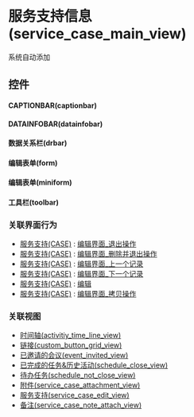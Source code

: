 # 服务支持信息(service_case_main_view)  <!-- {docsify-ignore-all} -->


系统自动添加



## 控件
#### CAPTIONBAR(captionbar)
#### DATAINFOBAR(datainfobar)
#### 数据关系栏(drbar)
#### 编辑表单(form)
#### 编辑表单(miniform)
#### 工具栏(toolbar)


### 关联界面行为
  * [服务支持(CASE)](module/crm/service_case) : [编辑界面_退出操作](module/crm/service_case#界面行为)
  * [服务支持(CASE)](module/crm/service_case) : [编辑界面_删除并退出操作](module/crm/service_case#界面行为)
  * [服务支持(CASE)](module/crm/service_case) : [编辑界面_上一个记录](module/crm/service_case#界面行为)
  * [服务支持(CASE)](module/crm/service_case) : [编辑界面_下一个记录](module/crm/service_case#界面行为)
  * [服务支持(CASE)](module/crm/service_case) : [编辑](module/crm/service_case#界面行为)
  * [服务支持(CASE)](module/crm/service_case) : [编辑界面_拷贝操作](module/crm/service_case#界面行为)

### 关联视图
  * [时间轴(activitiy_time_line_view)](app/view/activitiy_time_line_view)
  * [链接(custom_button_grid_view)](app/view/custom_button_grid_view)
  * [已邀请的会议(event_invited_view)](app/view/event_invited_view)
  * [已完成的任务&历史活动(schedule_close_view)](app/view/schedule_close_view)
  * [待办任务(schedule_not_close_view)](app/view/schedule_not_close_view)
  * [附件(service_case_attachment_view)](app/view/service_case_attachment_view)
  * [服务支持(service_case_edit_view)](app/view/service_case_edit_view)
  * [备注(service_case_note_attach_view)](app/view/service_case_note_attach_view)

<script>
 const { createApp } = Vue
  createApp({
    data() {
      return {

      }
    }
  }).use(ElementPlus).mount('#app')
</script>